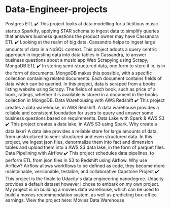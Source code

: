 # Data-Engineer-projects
Postgres ETL ✔️
This project looks at data modelling for a fictitious music startup Sparkify, applying STAR schema to ingest data to simplify queries that answers business questions the product owner may have
Cassandra ETL ✔️
Looking at the realm of big data, Cassandra helps to ingest large amounts of data in a NoSQL context. This project adopts a query centric approach in ingesting data into data tables in Cassandra, to answer business questions about a music app
Web Scrapying using Scrapy, MongoDB ETL ✔️
In storing semi-structured data, one form to store it in, is in the form of documents. MongoDB makes this possible, with a specific collection containing related documents. Each document contains fields of data which can be queried.
In this project, data is scraped from a books listing website using Scrapy. The fields of each book, such as price of a book, ratings, whether it is available is stored in a document in the books collection in MongoDB.
Data Warehousing with AWS Redshift ✔️
This project creates a data warehouse, in AWS Redshift. A data warehouse provides a reliable and consistent foundation for users to query and answer some business questions based on requirements.
Data Lake with Spark & AWS S3 ✔️
This project creates a data lake, in AWS S3 using Spark.
Why create a data lake? A data lake provides a reliable store for large amounts of data, from unstructured to semi-structured and even structured data. In this project, we ingest json files, denormalize them into fact and dimension tables and upload them into a AWS S3 data lake, in the form of parquet files.
Data Pipelining with Airflow ✔️
This project schedules data pipelines, to perform ETL from json files in S3 to Redshift using Airflow.
Why use Airflow? Airflow allows workflows to be defined as code, they become more maintainable, versionable, testable, and collaborative
Capstone Project ✔️
This project is the finale to Udacity's data engineering nanodegree. Udacity provides a default dataset however I chose to embark on my own project.
My project is on building a movies data warehouse, which can be used to build a movies recommendation system, as well as predicting box-office earnings. View the project here: Movies Data Warehouse
